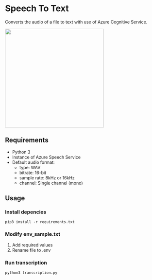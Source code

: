 # Speech To Text

Converts the audio of a file to text with use of Azure Cognitive Service.

<img src=https://user-images.githubusercontent.com/52599177/130236381-51f8305e-6962-4c6a-9d2f-798868f4e61b.png width="325">

## Requirements
- Python 3
- Instance of Azure Speech Service
- Default audio format:  
    - type: WAV
    - bitrate: 16-bit
    - sample rate: 8kHz or 16kHz
    - channel: Single channel (mono)

## Usage

### Install depencies
```shell
pip3 install -r requirements.txt
```

### Modify env_sample.txt
1. Add required values
2. Rename file to .env

### Run transcription
```shell
python3 transcription.py
```
